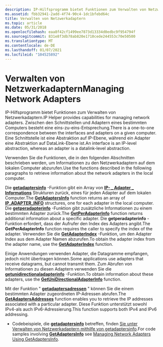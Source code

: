 ```yaml
---
description: IP-Hilfsprogramm bietet Funktionen zum Verwalten von Netzwerkadaptern. Zwischen den Schnittstellen und Adaptern eines bestimmten Computers besteht eine eins-zu-eins-Entsprechung. Eine Schnittstelle ist eine Abstraktion auf IP-Ebene, während ein Adapter eine Abstraktion auf DataLink-Ebene ist.
ms.assetid: fbb32941-2add-4f74-90c4-1dc1bfebd64c
title: Verwalten von Netzwerkadaptern
ms.topic: article
ms.date: 05/31/2018
ms.openlocfilehash: eaa8f42cf1499ee7873d13334d0edbc9f954794f
ms.sourcegitcommit: 831e8f3db78ab820e1710cede244553c70e50500
ms.translationtype: MT
ms.contentlocale: de-DE
ms.lasthandoff: 01/07/2021
ms.locfileid: "104525892"
---
```

# <a name="managing-network-adapters"></a><span data-ttu-id="c4f7d-105">Verwalten von Netzwerkadaptern</span><span class="sxs-lookup"><span data-stu-id="c4f7d-105">Managing Network Adapters</span></span>

<span data-ttu-id="c4f7d-106">IP-Hilfsprogramm bietet Funktionen zum Verwalten von Netzwerkadaptern.</span><span class="sxs-lookup"><span data-stu-id="c4f7d-106">IP Helper provides capabilities for managing network adapters.</span></span> <span data-ttu-id="c4f7d-107">Zwischen den Schnittstellen und Adaptern eines bestimmten Computers besteht eine eins-zu-eins-Entsprechung.</span><span class="sxs-lookup"><span data-stu-id="c4f7d-107">There is a one-to-one correspondence between the interfaces and adapters on a given computer.</span></span> <span data-ttu-id="c4f7d-108">Eine Schnittstelle ist eine Abstraktion auf IP-Ebene, während ein Adapter eine Abstraktion auf DataLink-Ebene ist.</span><span class="sxs-lookup"><span data-stu-id="c4f7d-108">An interface is an IP-level abstraction, whereas an adapter is a datalink-level abstraction.</span></span>

<span data-ttu-id="c4f7d-109">Verwenden Sie die Funktionen, die in den folgenden Abschnitten beschrieben werden, um Informationen zu den Netzwerkadaptern auf dem lokalen Computer abzurufen.</span><span class="sxs-lookup"><span data-stu-id="c4f7d-109">Use the functions described in the following paragraphs to retrieve information about the network adapters in the local computer.</span></span>

<span data-ttu-id="c4f7d-110">Die [**getadaptersinfo**](/windows/desktop/api/Iphlpapi/nf-iphlpapi-getadaptersinfo) -Funktion gibt ein Array von [**IP- \_ Adapter \_ Informations**](/windows/desktop/api/Iptypes/ns-iptypes-ip_adapter_info) Strukturen zurück, eines für jeden Adapter auf dem lokalen Computer.</span><span class="sxs-lookup"><span data-stu-id="c4f7d-110">The [**GetAdaptersInfo**](/windows/desktop/api/Iphlpapi/nf-iphlpapi-getadaptersinfo) function returns an array of [**IP\_ADAPTER\_INFO**](/windows/desktop/api/Iptypes/ns-iptypes-ip_adapter_info) structures, one for each adapter in the local computer.</span></span> <span data-ttu-id="c4f7d-111">Die [**getperadapterinfo**](/windows/desktop/api/Iphlpapi/nf-iphlpapi-getperadapterinfo) -Funktion gibt zusätzliche Informationen zu einem bestimmten Adapter zurück.</span><span class="sxs-lookup"><span data-stu-id="c4f7d-111">The [**GetPerAdapterInfo**](/windows/desktop/api/Iphlpapi/nf-iphlpapi-getperadapterinfo) function returns additional information about a specific adapter.</span></span> <span data-ttu-id="c4f7d-112">Die **getperadapterinfo** -Funktion erfordert, dass der Aufrufer den Index des Adapters angibt.</span><span class="sxs-lookup"><span data-stu-id="c4f7d-112">The **GetPerAdapterInfo** function requires the caller to specify the index of the adapter.</span></span> <span data-ttu-id="c4f7d-113">Verwenden Sie die [**GetAdapterIndex**](/windows/desktop/api/Iphlpapi/nf-iphlpapi-getadapterindex) -Funktion, um den Adapter Index aus dem Adapter Namen abzurufen.</span><span class="sxs-lookup"><span data-stu-id="c4f7d-113">To obtain the adapter index from the adapter name, use the [**GetAdapterIndex**](/windows/desktop/api/Iphlpapi/nf-iphlpapi-getadapterindex) function.</span></span>

<span data-ttu-id="c4f7d-114">Einige Anwendungen verwenden Adapter, die Datagramme empfangen, jedoch nicht übertragen können.</span><span class="sxs-lookup"><span data-stu-id="c4f7d-114">Some applications use adapters that receive datagrams, but cannot transmit them.</span></span> <span data-ttu-id="c4f7d-115">Zum Abrufen von Informationen zu diesen Adaptern verwenden Sie die [**getunidirectionaladapterinfo**](/windows/desktop/api/Iphlpapi/nf-iphlpapi-getunidirectionaladapterinfo) -Funktion.</span><span class="sxs-lookup"><span data-stu-id="c4f7d-115">To obtain information about these adapters, use the [**GetUniDirectionalAdapterInfo**](/windows/desktop/api/Iphlpapi/nf-iphlpapi-getunidirectionaladapterinfo) function.</span></span>

<span data-ttu-id="c4f7d-116">Mit der Funktion " [**getadaptersadressen**](/windows/desktop/api/Iphlpapi/nf-iphlpapi-getadaptersaddresses) " können Sie die einem bestimmten Adapter zugeordneten IP-Adressen abrufen.</span><span class="sxs-lookup"><span data-stu-id="c4f7d-116">The [**GetAdaptersAddresses**](/windows/desktop/api/Iphlpapi/nf-iphlpapi-getadaptersaddresses) function enables you to retrieve the IP addresses associated with a particular adapter.</span></span> <span data-ttu-id="c4f7d-117">Diese Funktion unterstützt sowohl IPv4-als auch IPv6-Adressierung.</span><span class="sxs-lookup"><span data-stu-id="c4f7d-117">This function supports both IPv4 and IPv6 addressing.</span></span>

-   <span data-ttu-id="c4f7d-118">Codebeispiele, die [**getadaptersinfo**](/windows/desktop/api/Iphlpapi/nf-iphlpapi-getadaptersinfo) betreffen, finden [Sie unter Verwalten von Netzwerkadaptern mithilfe von getadaptersinfo](managing-network-adapters-using-getadaptersinfo.md).</span><span class="sxs-lookup"><span data-stu-id="c4f7d-118">For code samples involving [**GetAdaptersInfo**](/windows/desktop/api/Iphlpapi/nf-iphlpapi-getadaptersinfo) see [Managing Network Adapters Using GetAdaptersInfo](managing-network-adapters-using-getadaptersinfo.md).</span></span>

 

 



